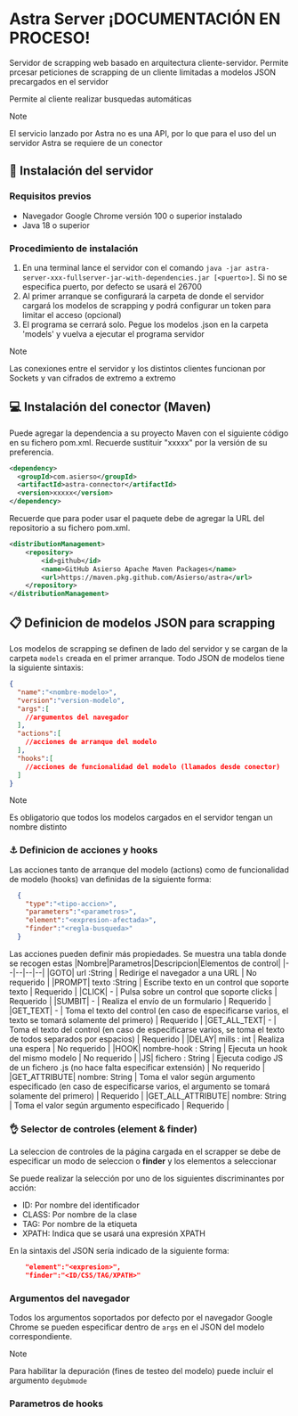 # Astra Server ¡DOCUMENTACIÓN EN PROCESO!
Servidor de scrapping web basado en arquitectura cliente-servidor. Permite prcesar peticiones de 
scrapping de un cliente limitadas a modelos JSON precargados en el servidor

Permite al cliente realizar busquedas automáticas

>[!NOTE]
>El servicio lanzado por Astra no es una API, por lo que para el uso del un servidor Astra se requiere de un conector

## 🔧 Instalación del servidor
### Requisitos previos
- Navegador Google Chrome versión 100 o superior instalado
- Java 18 o superior

### Procedimiento de instalación
1. En una terminal lance el servidor con el comando
```java -jar astra-server-xxx-fullserver-jar-with-dependencies.jar [<puerto>]```. Si no se especifica puerto, por defecto se usará el 26700
2. Al primer arranque se configurará la carpeta de donde el servidor cargará los modelos de scrapping y podrá configurar un token para limitar el acceso (opcional)
3. El programa se cerrará solo. Pegue los modelos .json en la carpeta 'models' y vuelva a ejecutar el programa servidor

>[!NOTE]
>Las conexiones entre el servidor y los distintos clientes funcionan por Sockets y van cifrados de extremo a extremo

## 💻 Instalación del conector (Maven)
Puede agregar la dependencia a su proyecto Maven con el siguiente código en su fichero pom.xml. Recuerde sustituir "xxxxx" por la versión de su preferencia.

```xml
<dependency>
  <groupId>com.asierso</groupId>
  <artifactId>astra-connector</artifactId>
  <version>xxxxx</version>
</dependency>
```

Recuerde que para poder usar el paquete debe de agregar la URL del repositorio a su fichero pom.xml.

```xml
<distributionManagement>
    <repository>
        <id>github</id>
        <name>GitHub Asierso Apache Maven Packages</name>
        <url>https://maven.pkg.github.com/Asierso/astra</url>
    </repository>
</distributionManagement>
```
## 📋 Definicion de modelos JSON para scrapping 
Los modelos de scrapping se definen de lado del servidor y se cargan de la carpeta `models` creada en el primer arranque. Todo JSON de modelos tiene la siguiente sintaxis:

```json
{
  "name":"<nombre-modelo>",
  "version":"version-modelo",
  "args":[
    //argumentos del navegador
  ], 
  "actions":[
    //acciones de arranque del modelo
  ],
  "hooks":[
    //acciones de funcionalidad del modelo (llamados desde conector)
  ]
}
```
>[!NOTE]
>Es obligatorio que todos los modelos cargados en el servidor tengan un nombre distinto

### ⚓ Definicion  de acciones y hooks
Las acciones tanto de arranque del modelo (actions) como de funcionalidad de modelo (hooks) van definidas de la siguiente forma:

```json
  {
    "type":"<tipo-accion>",
    "parameters":"<parametros>",
    "element":"<expresion-afectada>",
    "finder":"<regla-busqueda>"
  }
```

Las acciones pueden definir más propiedades. Se muestra una tabla donde se recogen estas
|Nombre|Parametros|Descripcion|Elementos de control|
|--|--|--|--|
|GOTO| url :String  | Redirige el navegador a una URL | No requerido |
|PROMPT| texto :String  | Escribe texto en un control que soporte texto | Requerido |
|CLICK| -  | Pulsa sobre un control que soporte clicks | Requerido |
|SUMBIT| -  | Realiza el envío de un formulario | Requerido |
|GET_TEXT| -  | Toma el texto del control (en caso de especificarse varios, el texto se tomará solamente del primero) | Requerido |
|GET_ALL_TEXT| -  | Toma el texto del control (en caso de especificarse varios, se toma el texto de todos separados por espacios) | Requerido |
|DELAY| mills : int  | Realiza una espera | No requerido |
|HOOK| nombre-hook : String  | Ejecuta un hook del mismo modelo | No requerido |
|JS| fichero : String  | Ejecuta codigo JS de un fichero .js (no hace falta especificar extensión) | No requerido |
|GET_ATTRIBUTE| nombre: String  | Toma el valor según argumento especificado (en caso de especificarse varios, el argumento se tomará solamente del primero) | Requerido |
|GET_ALL_ATTRIBUTE| nombre: String  | Toma el valor según argumento especificado | Requerido |


### 👌 Selector de controles (element & finder)
La seleccion de controles de la página cargada en el scrapper se debe de especificar un modo de seleccion o **finder** y los elementos a seleccionar

Se puede realizar la selección por uno de los siguientes discriminantes por acción:
- ID: Por nombre del identificador
- CLASS: Por nombre de la clase
- TAG: Por nombre de la etiqueta
- XPATH: Indica que se usará una expresión XPATH

En la sintaxis del JSON sería indicado de la siguiente forma:

```json
    "element":"<expresion>",
    "finder":"<ID/CSS/TAG/XPATH>"
```

### Argumentos del navegador
Todos los argumentos soportados por defecto por el navegador Google Chrome se pueden especificar dentro de `args` en el JSON del modelo correspondiente.

>[!NOTE]
>Para habilitar la depuración (fines de testeo del modelo) puede incluir el argumento `degubmode`

### Parametros de hooks 